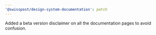 ```yaml
---
'@swisspost/design-system-documentation': patch
---
```


Added a beta version disclaimer on all the documentation pages to avoid confusion.
